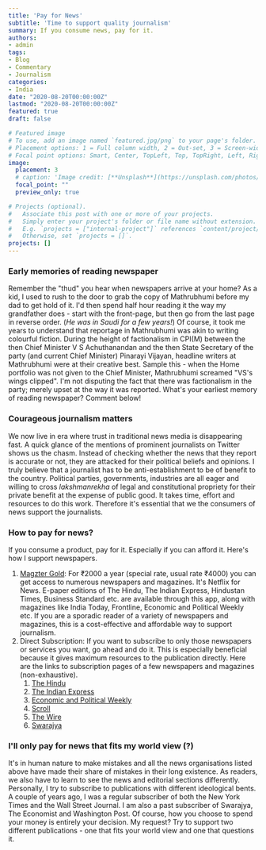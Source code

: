 ```yaml
---
title: 'Pay for News'
subtitle: 'Time to support quality journalism'
summary: If you consume news, pay for it.
authors:
- admin
tags:
- Blog
- Commentary
- Journalism
categories:
- India
date: "2020-08-20T00:00:00Z"
lastmod: "2020-08-20T00:00:00Z"
featured: true
draft: false

# Featured image
# To use, add an image named `featured.jpg/png` to your page's folder.
# Placement options: 1 = Full column width, 2 = Out-set, 3 = Screen-width
# Focal point options: Smart, Center, TopLeft, Top, TopRight, Left, Right, BottomLeft, Bottom, BottomRight
image:
  placement: 3
  # caption: 'Image credit: [**Unsplash**](https://unsplash.com/photos/CpkOjOcXdUY)'
  focal_point: ""
  preview_only: true

# Projects (optional).
#   Associate this post with one or more of your projects.
#   Simply enter your project's folder or file name without extension.
#   E.g. `projects = ["internal-project"]` references `content/project/deep-learning/index.md`.
#   Otherwise, set `projects = []`.
projects: []
---
```


### Early memories of reading newspaper

Remember the "thud" you hear when newspapers arrive at your home? As a kid, I used to rush to the door to grab the copy of Mathrubhumi before my dad to get hold of it. I'd then spend half hour reading it the way my grandfather does - start with the front-page, but then go from the last page in reverse order. (_He was in Saudi for a few years!_) Of course, it took me years to understand that reportage in Mathrubhumi was akin to writing colourful fiction. During the height of factionalism in CPI(M) between the then Chief Minister V S Achuthanandan and the then State Secretary of the party (and current Chief Minister) Pinarayi Vijayan, headline writers at Mathrubhumi were at their creative best. Sample this - when the Home portfolio was not given to the Chief Minister, Mathrubhumi screamed "VS's wings clipped". I'm not disputing the fact that there was factionalism in the party; merely upset at the way it was reported. What's your earliest memory of reading newspaper? Comment below! 

### Courageous journalism matters

We now live in era where trust in traditional news media is disappearing fast. A quick glance of the mentions of prominent journalists on Twitter shows us the chasm. Instead of checking whether the news that they report is accurate or not, they are attacked for their political beliefs and opinions. I truly believe that a journalist has to be anti-establishment to be of benefit to the country. Political parties, governments, industries are all eager and willing to cross _lakshmanrekha_  of legal and constitutional propriety for their private benefit at the expense of public good. It takes time, effort and resources to do this work. Therefore it's essential that we the consumers of news support the journalists. 

### How to pay for news? 

If you consume a product, pay for it. Especially if you can afford it. Here's how I support newspapers. 

1. [Magzter Gold](https://www.magzter.com/magztergold/annualbestoffer/?utm_source=svg-cps&utm_medium=68877): For ₹2000 a year (special rate, usual rate ₹4000) you can get access to numerous newspapers and magazines. It's Netflix for News. E-paper editions of The Hindu, The Indian Express, Hindustan Times, Business Standard etc. are available through this app, along with magazines like India Today, Frontline, Economic and Political Weekly etc. If you are a sporadic reader of a variety of newspapers and magazines, this is a cost-effective and affordable way to support journalism. 
2. Direct Subscription: If you want to subscribe to only those newspapers or services you want, go ahead and do it. This is especially beneficial because it gives maximum resources to the publication directly. Here are the links to subscription pages of a few newspapers and magazines (non-exhaustive). 
   1. [The Hindu](https://subscription.thehindu.com/subscription?utm_source=thmenu&utm_medium=subscription&utm_campaign=subscribebutton)
   2. [The Indian Express](https://indianexpress.com/express-plus/subscription-plan/)
   3. [Economic and Political Weekly](https://www.epw.in/subscribe.html)
   4. [Scroll](https://scroll.in/subscribe?utm_source=InternalMasthead&utm_medium=Left&utm_campaign=Aug21&utm_content=MHL)
   5. [The Wire](https://support.thewire.in/)
   6. [Swarajya](https://subscriptions.swarajyamag.com/join-us/?utm_source=direct&utm_medium=website&utm_campaign=homepage) 

### I'll only pay for news that fits my world view (?)

It's in human nature to make mistakes and all the news organisations listed above have made their share of mistakes in their long existence. As readers, we also have to learn to see the news and editorial sections differently. Personally, I try to subscribe to publications with different ideological bents. A couple of years ago, I was a regular subscriber of both the New York Times and the Wall Street Journal. I am also a past subscriber of Swarajya, The Economist and Washington Post. Of course, how you choose to spend your money is entirely your decision. My request? Try to support two different publications - one that fits your world view and one that questions it. 





